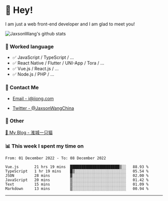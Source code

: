 # 👋 Hey!

I am just a web front-end developer and I am glad to meet you!

![JaxsonWang's github stats](https://github-readme-stats.vercel.app/api?username=JaxsonWang&&show_icons=true&&title_color=1abc9c&&icon_color=1abc9c)


### 📝 Worked language

- ✅ JavaScript / TypeScript / ...
- ✅ React Native / Flutter / UNI-App / Tora / ...
- ✅ Vue.js / React.js / ...
- ✅ Node.js / PHP / ...

### 📮 Contact Me

- [Email - i@iiong.com](mailto:i@iiong.com)

- [Twitter - @JaxsonWangChina](https://twitter.com/JaxsonWangChina)

### 🤪 Other

[📌 My Blog - 淮城一只猫](https://iiong.com)

### 📊 This week I spent my time on

<!--START_SECTION:waka-->

```text
From: 01 December 2022 - To: 08 December 2022

Vue.js       21 hrs 19 mins  ██████████████████████▒░░   88.93 %
TypeScript   1 hr 19 mins    █▒░░░░░░░░░░░░░░░░░░░░░░░   05.54 %
JSON         28 mins         ▓░░░░░░░░░░░░░░░░░░░░░░░░   02.00 %
JavaScript   20 mins         ▒░░░░░░░░░░░░░░░░░░░░░░░░   01.42 %
Text         15 mins         ▒░░░░░░░░░░░░░░░░░░░░░░░░   01.09 %
Markdown     13 mins         ▒░░░░░░░░░░░░░░░░░░░░░░░░   00.94 %
```

<!--END_SECTION:waka-->

---
